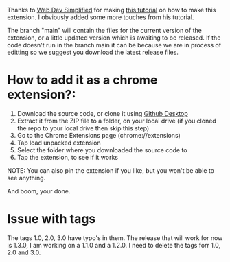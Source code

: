 Thanks to [Web Dev Simplified](https://www.youtube.com/WebDevSimplified) for making [this tutorial](https://youtu.be/rymG9UmPuhM) on how to make this extension. I obviously added some more touches from his tutorial.

The branch "main" will contain the files for the current version of the extension, or a little updated version which is awaiting to be released. If the code doesn't run in the branch main it can be because we are in process of editting so we suggest you download the latest release files.

# How to add it as a chrome extension?:
1. Download the source code, or clone it using [Github Desktop](https://desktop.github.com/)
2. Extract it from the ZIP file to a folder, on your local drive (if you cloned the repo to your local drive then skip this step)
3. Go to the Chrome Extensions page (chrome://extensions)
4. Tap load unpacked extension
5. Select the folder where you downloaded the source code to
6. Tap the extension, to see if it works

NOTE: You can also pin the extension if you like, but you won't be able to see anything. 

And boom, your done.

# Issue with tags
The tags 1.0, 2.0, 3.0 have typo's in them. The release that will work for now is 1.3.0, I am working on a 1.1.0 and a 1.2.0. I need to delete the tags forr 1.0, 2.0 and 3.0.
